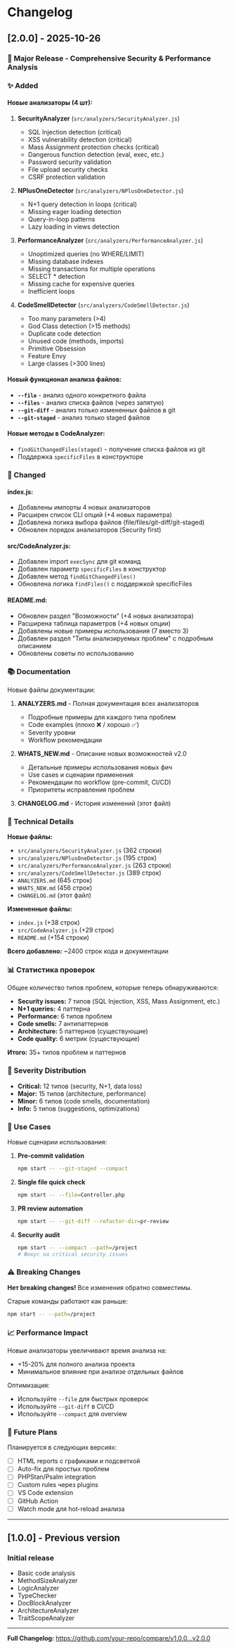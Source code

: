 # Changelog

## [2.0.0] - 2025-10-26

### 🎉 Major Release - Comprehensive Security & Performance Analysis

### ✨ Added

#### Новые анализаторы (4 шт):

1. **SecurityAnalyzer** (`src/analyzers/SecurityAnalyzer.js`)
   - SQL Injection detection (critical)
   - XSS vulnerability detection (critical)
   - Mass Assignment protection checks (critical)
   - Dangerous function detection (eval, exec, etc.)
   - Password security validation
   - File upload security checks
   - CSRF protection validation

2. **NPlusOneDetector** (`src/analyzers/NPlusOneDetector.js`)
   - N+1 query detection in loops (critical)
   - Missing eager loading detection
   - Query-in-loop patterns
   - Lazy loading in views detection

3. **PerformanceAnalyzer** (`src/analyzers/PerformanceAnalyzer.js`)
   - Unoptimized queries (no WHERE/LIMIT)
   - Missing database indexes
   - Missing transactions for multiple operations
   - SELECT * detection
   - Missing cache for expensive queries
   - Inefficient loops

4. **CodeSmellDetector** (`src/analyzers/CodeSmellDetector.js`)
   - Too many parameters (>4)
   - God Class detection (>15 methods)
   - Duplicate code detection
   - Unused code (methods, imports)
   - Primitive Obsession
   - Feature Envy
   - Large classes (>300 lines)

#### Новый функционал анализа файлов:

- **`--file`** - анализ одного конкретного файла
- **`--files`** - анализ списка файлов (через запятую)
- **`--git-diff`** - анализ только измененных файлов в git
- **`--git-staged`** - анализ только staged файлов

#### Новые методы в CodeAnalyzer:

- `findGitChangedFiles(staged)` - получение списка файлов из git
- Поддержка `specificFiles` в конструкторе

### 📝 Changed

#### index.js:
- Добавлены импорты 4 новых анализаторов
- Расширен список CLI опций (+4 новых параметра)
- Добавлена логика выбора файлов (file/files/git-diff/git-staged)
- Обновлен порядок анализаторов (Security first)

#### src/CodeAnalyzer.js:
- Добавлен import `execSync` для git команд
- Добавлен параметр `specificFiles` в конструктор
- Добавлен метод `findGitChangedFiles()`
- Обновлена логика `findFiles()` с поддержкой specificFiles

#### README.md:
- Обновлен раздел "Возможности" (+4 новых анализатора)
- Расширена таблица параметров (+4 новых опции)
- Добавлены новые примеры использования (7 вместо 3)
- Добавлен раздел "Типы анализируемых проблем" с подробным описанием
- Обновлены советы по использованию

### 📚 Documentation

Новые файлы документации:

1. **ANALYZERS.md** - Полная документация всех анализаторов
   - Подробные примеры для каждого типа проблем
   - Code examples (плохо ❌ / хорошо ✅)
   - Severity уровни
   - Workflow рекомендации

2. **WHATS_NEW.md** - Описание новых возможностей v2.0
   - Детальные примеры использования новых фич
   - Use cases и сценарии применения
   - Рекомендации по workflow (pre-commit, CI/CD)
   - Приоритеты исправления проблем

3. **CHANGELOG.md** - История изменений (этот файл)

### 🔧 Technical Details

**Новые файлы:**
- `src/analyzers/SecurityAnalyzer.js` (362 строки)
- `src/analyzers/NPlusOneDetector.js` (195 строк)
- `src/analyzers/PerformanceAnalyzer.js` (263 строки)
- `src/analyzers/CodeSmellDetector.js` (389 строк)
- `ANALYZERS.md` (645 строк)
- `WHATS_NEW.md` (456 строк)
- `CHANGELOG.md` (этот файл)

**Измененные файлы:**
- `index.js` (+38 строк)
- `src/CodeAnalyzer.js` (+29 строк)
- `README.md` (+154 строки)

**Всего добавлено:** ~2400 строк кода и документации

### 📊 Статистика проверок

Общее количество типов проблем, которые теперь обнаруживаются:

- **Security issues:** 7 типов (SQL Injection, XSS, Mass Assignment, etc.)
- **N+1 queries:** 4 паттерна
- **Performance:** 6 типов проблем
- **Code smells:** 7 антипаттернов
- **Architecture:** 5 паттернов (существующие)
- **Code quality:** 6 метрик (существующие)

**Итого:** 35+ типов проблем и паттернов

### 🎯 Severity Distribution

- **Critical:** 12 типов (security, N+1, data loss)
- **Major:** 15 типов (architecture, performance)
- **Minor:** 6 типов (code smells, documentation)
- **Info:** 5 типов (suggestions, optimizations)

### 🚀 Use Cases

Новые сценарии использования:

1. **Pre-commit validation**
   ```bash
   npm start -- --git-staged --compact
   ```

2. **Single file quick check**
   ```bash
   npm start -- --file=Controller.php
   ```

3. **PR review automation**
   ```bash
   npm start -- --git-diff --refactor-dir=pr-review
   ```

4. **Security audit**
   ```bash
   npm start -- --compact --path=/project
   # Фокус на critical security issues
   ```

### ⚠️ Breaking Changes

**Нет breaking changes!** Все изменения обратно совместимы.

Старые команды работают как раньше:
```bash
npm start -- --path=/project
```

### 📈 Performance Impact

Новые анализаторы увеличивают время анализа на:
- +15-20% для полного анализа проекта
- Минимальное влияние при анализе отдельных файлов

Оптимизация:
- Используйте `--file` для быстрых проверок
- Используйте `--git-diff` в CI/CD
- Используйте `--compact` для overview

### 🔮 Future Plans

Планируется в следующих версиях:

- [ ] HTML reports с графиками и подсветкой
- [ ] Auto-fix для простых проблем
- [ ] PHPStan/Psalm integration
- [ ] Custom rules через plugins
- [ ] VS Code extension
- [ ] GitHub Action
- [ ] Watch mode для hot-reload анализа

---

## [1.0.0] - Previous version

### Initial release

- Basic code analysis
- MethodSizeAnalyzer
- LogicAnalyzer
- TypeChecker
- DocBlockAnalyzer
- ArchitectureAnalyzer
- TraitScopeAnalyzer

---

**Full Changelog:** https://github.com/your-repo/compare/v1.0.0...v2.0.0

